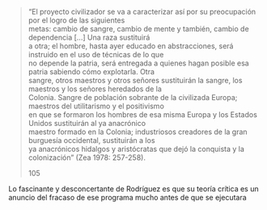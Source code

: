 > “El proyecto civilizador se va a caracterizar así por su preocupación por el logro de las siguientes  
> metas: cambio de sangre, cambio de mente y también, cambio de dependencia \[...\] Una raza sustituirá  
> a otra; el hombre, hasta ayer educado en abstracciones, será instruido en el uso de técnicas de lo que  
> no depende la patria, será entregada a quienes hagan posible esa patria sabiendo cómo explotarla. Otra  
> sangre, otros maestros y otros señores sustituirán la sangre, los maestros y los señores heredados de la  
> Colonia. Sangre de población sobrante de la civilizada Europa; maestros del utilitarismo y el positivismo  
> en que se formaron los hombres de esa misma Europa y los Estados Unidos sustituirán al ya anacrónico  
> maestro formado en la Colonia; industriosos creadores de la gran burguesía occidental, sustituirán a los  
> ya anacrónicos hidalgos y aristócratas que dejó la conquista y la colonización” (Zea 1978: 257-258).
> 
> 105
> 

Lo fascinante y desconcertante de Rodríguez es que su teoría crítica es un anuncio del fracaso de ese programa mucho antes de que se ejecutara